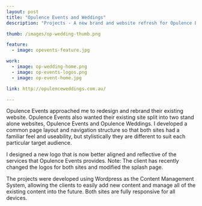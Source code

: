 ```yaml
---
layout: post
title: "Opulence Events and Weddings"
description: "Projects - A new brand and website refresh for Opulence Events"

thumb: /images/op-wedding-thumb.png

feature:
  - image: opevents-feature.jpg

work:
  - image: op-wedding-home.png
  - image: op-events-logos.png
  - image: op-event-home.jpg

link: http://opulenceweddings.com.au/

---
```


Opulence Events approached me to redesign and rebrand their existing website. Opulence Events also wanted their existing site split into two stand alone websites, Opulence Events and Opulence Weddings.
I developed a common page layout and navigation structure so that both sites had a familiar feel and useability, but stylistically they are different to suit each particular target audience.

I designed a new logo that is now better aligned and reflective of the services that Opulence Events provides. Note: The client has recently changed the logos for both sites and modified the splash page.

The projects were developed using Wordpress as the Content Management System, allowing the clients to easily add new content and manage all of the existing content into the future. Both sites are fully responsive for all devices.
